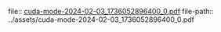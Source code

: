 file:: [cuda-mode-2024-02-03_1736052896400_0.pdf](../assets/cuda-mode-2024-02-03_1736052896400_0.pdf)
file-path:: ../assets/cuda-mode-2024-02-03_1736052896400_0.pdf